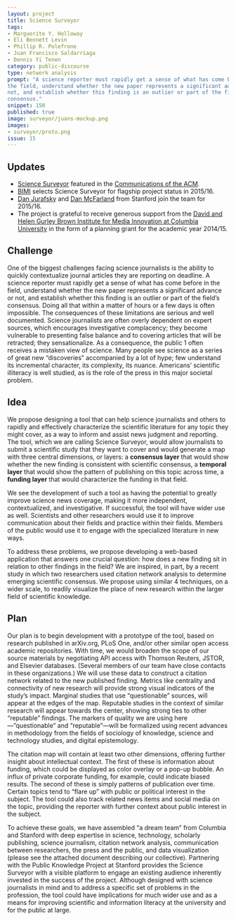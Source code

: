 ```yaml
---
layout: project
title: Science Surveyor
tags:
- Marguerite Y. Holloway
- Eli Bennett Levin
- Phillip R. Polefrone
- Juan Francisco Saldarriaga
- Dennis Yi Tenen
category: public-discourse
type: network analysis
prompt: "A science reporter must rapidly get a sense of what has come before in
the field, understand whether the new paper represents a significant advance or
not, and establish whether this finding is an outlier or part of the field’s
consensus."
snippet: 150
published: true
image: surveyor/juans-mockup.png
images:
- surveyor/proto.png
issue: 15
---
```


## Updates

- [Science
  Surveyor](http://xpmethod.plaintext.in/public-discourse/surveyor.html)
featured in the [Communications of the
ACM](http://cacm.acm.org/magazines/2015/5/186011-putting-the-data-science-into-journalism/fulltext).
- [BIMI](http://brown.columbia.edu/blog/201516_magic_grants_announced) selects
  Science Surveyor for flagship project status in 2015/16.
- [Dan Jurafsky](http://web.stanford.edu/~jurafsky/) and [Dan
  McFarland](https://ed.stanford.edu/faculty/mcfarland) from Stanford join the
team for 2015/16.
- The project is grateful to receive generous support from the [David and Helen
  Gurley Brown Institute for Media Innovation at Columbia
University](http://brown.columbia.edu/magic/science_surveyor) in the form of a
planning grant for the academic year 2014/15.

## Challenge

One of the biggest challenges facing science journalists is the ability to
quickly contextualize journal articles they are reporting on deadline. A
science reporter must rapidly get a sense of what has come before in the field,
understand whether the new paper represents a significant advance or not, and
establish whether this finding is an outlier or part of the field’s consensus.
Doing all that within a matter of hours or a few days is often impossible. The
consequences of these limitations are serious and well documented. Science
journalists are often overly dependent on expert sources, which encourages
investigative complacency; they become vulnerable to presenting false balance
and to covering articles that will be retracted; they sensationalize. As a
consequence, the public 1 often receives a mistaken view of science. Many
people see science as a series of great new “discoveries” accompanied by a lot
of hype; few understand its incremental character, its complexity, its nuance.
Americans’ scientific illiteracy is well studied, as is the role of the press
in this major societal problem.

## Idea

We propose designing a tool that can help science journalists and others to
rapidly and effectively characterize the scientific literature for any topic
they might cover, as a way to inform and assist news judgment and reporting.
The tool, which we are calling Science Surveyor, would allow journalists to
submit a scientific study that they want to cover and would generate a map with
three central dimensions, or layers: a **consensus layer** that would show
whether the new finding is consistent with scientific consensus, a **temporal
layer** that would show the pattern of publishing on this topic across time, a
**funding layer** that would characterize the funding in that field.

We see the development of such a tool as having the potential to greatly
improve science news coverage, making it more independent, contextualized, and
investigative. If successful, the tool will have wider use as well. Scientists
and other researchers would use it to improve communication about their fields
and practice within their fields. Members of the public would use it to engage
with the specialized literature in new ways.

To address these problems, we propose developing a web-based application that
answers one crucial question: how does a new finding sit in relation to other
findings in the field? We are inspired, in part, by a recent study in which two
researchers used citation network analysis to determine emerging scientific
consensus. We propose using similar 4 techniques, on a wider scale, to readily
visualize the place of new research within the larger field of scientific
knowledge.

## Plan

Our plan is to begin development with a prototype of the tool, based on
research published in arXiv.org, PLoS One, and/or other similar open access
academic repositories. With time, we would broaden the scope of our source
materials by negotiating API access with Thomson Reuters, JSTOR, and Elsevier
databases. (Several members of our team have close contacts in these
organizations.) We will use these data to construct a citation network related
to the new published finding. Metrics like centrality and connectivity of new
research will provide strong visual indicators of the study’s impact. Marginal
studies that use “questionable” sources, will appear at the edges of the map.
Reputable studies in the context of similar research will appear towards the
center, showing strong ties to other “reputable” findings. The markers of
quality we are using here—”questionable” and “reputable”—will be formalized
using recent advances in methodology from the fields of sociology of knowledge,
science and technology studies, and digital epistemology.

The citation map will contain at least two other dimensions, offering further
insight about intellectual context. The first of these is information about
funding, which could be displayed as color overlay or a pop-up bubble. An
influx of private corporate funding, for example, could indicate biased
results. The second of these is simply patterns of publication over time.
Certain topics tend to “flare up” with public or political interest in the
subject. The tool could also track related news items and social media on the
topic, providing the reporter with further context about public interest in the
subject.

To achieve these goals, we have assembled “a dream team” from Columbia and
Stanford with deep expertise in science, technology, scholarly publishing,
science journalism, citation network analysis, communication between
researchers, the press and the public, and data visualization (please see the
attached document describing our collective). Partnering with the Public
Knowledge Project at Stanford provides the Science Surveyor with a visible
platform to engage an existing audience inherently invested in the success of
the project. Although designed with science journalists in mind and to address
a specific set of problems in the profession, the tool could have implications
for much wider use and as a means for improving scientific and information
literacy at the university and for the public at large.
